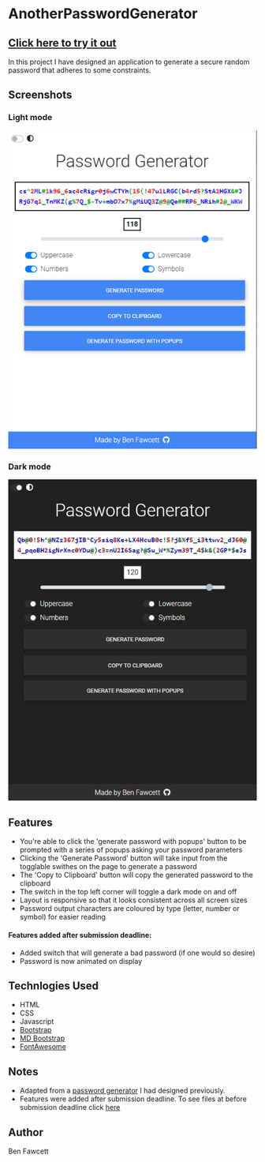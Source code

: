 # AnotherPasswordGenerator

## [Click here to try it out](https://hexagonatron.github.io/AnotherPasswordGenerator/)

In this project I have designed an application to generate a secure random password that adheres to some constraints.

## Screenshots

### Light mode
![Screenshot of the light-mode](./screens/Light.png)

### Dark mode
![Screenshot of the dark-mode](./screens/Dark.png)

## Features

* You're able to click the 'generate password with popups' button to be prompted with a series of popups asking your password parameters
* Clicking the 'Generate Password' button will take input from the togglable swithes on the page to generate a password
* The 'Copy to Clipboard' button will copy the generated password to the clipboard
* The switch in the top left corner will toggle a dark mode on and off
* Layout is responsive so that it looks consistent across all screen sizes
* Password output characters are coloured by type (letter, number or symbol) for easier reading

#### Features added after submission deadline:

* Added switch that will generate a bad password (if one would so desire)
* Password is now animated on display

## Technlogies Used

* HTML
* CSS
* Javascript
* [Bootstrap](https://getbootstrap.com/)
* [MD Bootstrap](https://mdbootstrap.com/)
* [FontAwesome](https://fontawesome.com/)

## Notes
* Adapted from a [password generator](https://hexagonatron.github.io/PasswordGenerator/) I had designed previously.
* Features were added after submission deadline. To see files at before submission deadline click [here](https://github.com/hexagonatron/AnotherPasswordGenerator/tree/7d3075d97e3eb01d0fc3423c247c2233c662f740)

## Author

Ben Fawcett